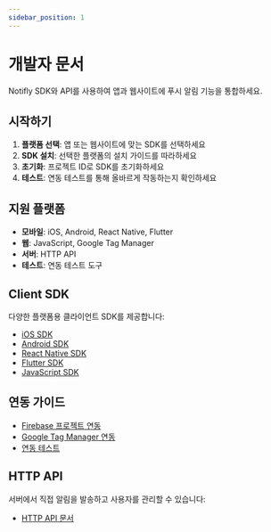 ```yaml
---
sidebar_position: 1
---
```


# 개발자 문서

Notifly SDK와 API를 사용하여 앱과 웹사이트에 푸시 알림 기능을 통합하세요.

## 시작하기

1. **플랫폼 선택**: 앱 또는 웹사이트에 맞는 SDK를 선택하세요
2. **SDK 설치**: 선택한 플랫폼의 설치 가이드를 따라하세요
3. **초기화**: 프로젝트 ID로 SDK를 초기화하세요
4. **테스트**: 연동 테스트를 통해 올바르게 작동하는지 확인하세요

## 지원 플랫폼

- **모바일**: iOS, Android, React Native, Flutter
- **웹**: JavaScript, Google Tag Manager
- **서버**: HTTP API
- **테스트**: 연동 테스트 도구

## Client SDK

다양한 플랫폼용 클라이언트 SDK를 제공합니다:

- [iOS SDK](/developer-docs/sdk/ios-sdk)
- [Android SDK](/developer-docs/sdk/android-sdk)
- [React Native SDK](/developer-docs/sdk/react-native-sdk)
- [Flutter SDK](/developer-docs/sdk/flutter-sdk)
- [JavaScript SDK](/developer-docs/sdk/javascript-sdk)

## 연동 가이드

- [Firebase 프로젝트 연동](/developer-docs/firebase-integration)
- [Google Tag Manager 연동](/developer-docs/google-tag-manager)
- [연동 테스트](/developer-docs/integration-test)

## HTTP API

서버에서 직접 알림을 발송하고 사용자를 관리할 수 있습니다:

- [HTTP API 문서](/developer-docs/http-api)
